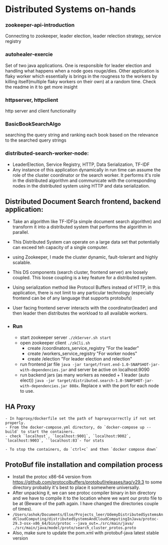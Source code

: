 # Distributed Systems on-hands

### zookeeper-api-introduction
 Connecting to zookeeper, leader election, leader relection strategy, service registry
### autohealer-exercie 
 Set of two java applications. One is responsible for leader election and handling what happens when a node goes rouge/dies. Other application is flaky worker which essentially is brings in the rougness to the workers by killing itself(multiple flaky workers on their own) at a random time. Check the readme in it to get more insight 

### httpserver, httpclient 
 http server and client functionality

### BasicBookSearchAlgo 
 searching the query string and ranking each book based on the relevance to the searched query strings

### distributed-search-worker-node:
  - LeaderElection, Service Registry, HTTP, Data Serialization, TF-IDF
  - Any instance of this application dynamically in run time can assume the role of the cluster coordinator or the search worker. It performs it's role in the distributed algorithm and communicate with the corresponding nodes in the distributed system using HTTP and data serialization.

## Distributed Document Search frontend, backend application:
 - Take an algorithm like TF-IDF(a simple document search algorithm) and transform it into a distributed system that performs the algorithm in parallel.
 - This Distributed System can operate on a large data set that potentially can exceed teh capacity of a single computer.
 - using Zookeeper, I made the cluster dynamic, fault-tolerant and highly scalable. 
 - This DS components (search cluster, frontend server) are loosely coupled. This loose coupling is a key feature for a distributed system.
 - Using serialization method like Protocol Buffers instead of HTTP, in this application, there is not limit to any particular technology (especially frontend can be of any language that supports protobufs) 
 - User facing frontend server interacts with the coordinator(leader) and then leader then distributes the workload to all available workers.
 
 - ### Run
	* start zookeeper server `./zkServer.sh start`
	* open zookeeper client `./zkCli.sh`
		- create /coordinators_service_registry "For the leader"
		- create /workers_service_registry "For worker nodes"
		- create /election "For leader election and relection"
	* run frontend jar file `java -jar target/front.end-1.0-SNAPSHOT-jar-with-dependencies.jar` and server be active on  localhost:9090
	* run backend jars (as many workers as needed + 1 leader (auto elect)) `java -jar target/distributed.search-1.0-SNAPSHOT-jar-with-dependencies.jar 808x`. Replace x with the port for each node to use.
 
## HA Proxy
	- In haproxy/dockerfile set the path of haproxycorrectly if not set properly.
	- From the docker-compose.yml directory, do `docker-compose up --build` to start the containers.
	- check `localhost`, `localhost:9001`, `localhost:9002`, `localhost:9003`, ``localhost:83`- for stats
	
	- To stop the containers, do `ctrl+c` and then `docker compose down`
	


## ProtoBuf file installation and compilation process

 - Install the protoc x86-64 version from https://github.com/protocolbuffers/protobuf/releases/tag/v29.3 to some directory probably it's best to place it somewhere universally.
- After unpacking it, we can see protoc compiler binary in bin directory and we have to compile it to the location where we want our proto file to be at (Beware of the path again. I have changed the directories couple of times).
- `/Users/ashok/Documents/Else/Projects_leer/UdemyDistributedSystemsAndCloudComputing/distributedSystemsAndCloudComputingInJava/protoc-29.3-osx-x86_64/bin/protoc --java_out=./src/main/java/ ./src/main/java/model/proto/search_cluster_protos.proto`
- Also, make sure to update the pom.xml with protobuf-java latest stable version
